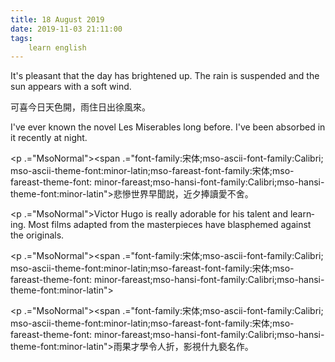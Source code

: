 ```yaml
---
title: 18 August 2019
date: 2019-11-03 21:11:00
tags:
    learn english
---
```

<p .="MsoNormal"><span lang="EN-US">It</span><span lang="EN-US" .="font-family:
&#x5B8B;&#x4F53;">&apos;</span><span lang="EN-US">s pleasant that the day has brightened up. The rain
is suspended and the sun appears with a soft wind. </span></p>

<p .="MsoNormal"><span .="font-family:&#x5B8B;&#x4F53;;mso-ascii-font-family:Calibri;
mso-ascii-theme-font:minor-latin;mso-fareast-font-family:&#x5B8B;&#x4F53;;mso-fareast-theme-font:
minor-fareast;mso-hansi-font-family:Calibri;mso-hansi-theme-font:minor-latin">&#x53EF;&#x559C;&#x4ECA;&#x65E5;&#x5929;&#x8272;&#x958B;&#xFF0C;&#x96E8;&#x4F4F;&#x65E5;&#x51FA;&#x5F90;&#x98A8;&#x4F86;&#x3002;</span></p><p .="MsoNormal"><span lang="EN-US" .="font-size:9.5pt;font-family:" arial","sans-serif";="" color:#333333;background:white"="">I</span><span lang="EN-US" .="font-size:9.5pt;
font-family:&#x5B8B;&#x4F53;;mso-bidi-font-family:Arial;color:#333333;background:white">&apos;</span><span lang="EN-US" .="font-size:9.5pt;font-family:" arial","sans-serif";color:#333333;="" background:white"="">ve ever known the novel Les Miserables</span> long before. I<span lang="EN-US" .="font-size:9.5pt;font-family:&#x5B8B;&#x4F53;;mso-bidi-font-family:Arial;
color:#333333;background:white">&apos;</span><span lang="EN-US" .="font-size:9.5pt;
font-family:" arial","sans-serif";color:#333333;background:white"="">ve been
absorbed in it recently at night. </span></p><p .="MsoNormal"><span .="font-family:&#x5B8B;&#x4F53;;mso-ascii-font-family:Calibri;
mso-ascii-theme-font:minor-latin;mso-fareast-font-family:&#x5B8B;&#x4F53;;mso-fareast-theme-font:
minor-fareast;mso-hansi-font-family:Calibri;mso-hansi-theme-font:minor-latin">

</span></p><p .="MsoNormal"><span .="font-family:&#x5B8B;&#x4F53;;mso-ascii-font-family:Calibri;
mso-ascii-theme-font:minor-latin;mso-fareast-font-family:&#x5B8B;&#x4F53;;mso-fareast-theme-font:
minor-fareast;mso-hansi-font-family:Calibri;mso-hansi-theme-font:minor-latin">&#x60B2;&#x6158;&#x4E16;&#x754C;&#x65E9;&#x805E;&#x8AAC;&#xFF0C;&#x8FD1;&#x5915;&#x6367;&#x8B80;&#x611B;&#x4E0D;&#x820D;&#x3002;</span></p><p .="MsoNormal"><span lang="EN-US">Victor Hugo is really adorable for his
talent and learning. Most films adapted from the masterpieces have blasphemed
against the originals. </span></p><p .="MsoNormal"><span .="font-family:&#x5B8B;&#x4F53;;mso-ascii-font-family:Calibri;
mso-ascii-theme-font:minor-latin;mso-fareast-font-family:&#x5B8B;&#x4F53;;mso-fareast-theme-font:
minor-fareast;mso-hansi-font-family:Calibri;mso-hansi-theme-font:minor-latin">

</span></p><p .="MsoNormal"><span .="font-family:&#x5B8B;&#x4F53;;mso-ascii-font-family:Calibri;
mso-ascii-theme-font:minor-latin;mso-fareast-font-family:&#x5B8B;&#x4F53;;mso-fareast-theme-font:
minor-fareast;mso-hansi-font-family:Calibri;mso-hansi-theme-font:minor-latin">&#x96E8;&#x679C;&#x624D;&#x5B78;&#x4EE4;&#x4EBA;&#x6298;&#xFF0C;&#x5F71;&#x8996;&#x4EC0;&#x4E5D;&#x893B;&#x540D;&#x4F5C;&#x3002;</span></p>